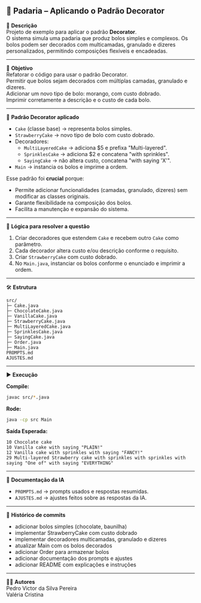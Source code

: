 ## 🍰 Padaria – Aplicando o Padrão Decorator

📖 **Descrição**  
Projeto de exemplo para aplicar o padrão **Decorator**.  
O sistema simula uma padaria que produz bolos simples e complexos. Os bolos podem ser decorados com multicamadas, granulado e dizeres personalizados, permitindo composições flexíveis e encadeadas.

---

🎯 **Objetivo**  
Refatorar o código para usar o padrão Decorator.  
Permitir que bolos sejam decorados com múltiplas camadas, granulado e dizeres.  
Adicionar um novo tipo de bolo: morango, com custo dobrado.  
Imprimir corretamente a descrição e o custo de cada bolo.

---

🧠 **Padrão Decorator aplicado**  
- `Cake` (classe base) → representa bolos simples.  
- `StrawberryCake` → novo tipo de bolo com custo dobrado.  
- Decoradores:
  - `MultiLayeredCake` → adiciona $5 e prefixa "Multi-layered".
  - `SprinklesCake` → adiciona $2 e concatena "with sprinkles".
  - `SayingCake` → não altera custo, concatena "with saying 'X'".
- `Main` → instancia os bolos e imprime a ordem.

Esse padrão foi **crucial** porque:
- Permite adicionar funcionalidades (camadas, granulado, dizeres) sem modificar as classes originais.  
- Garante flexibilidade na composição dos bolos.  
- Facilita a manutenção e expansão do sistema.

---

🧠 **Lógica para resolver a questão**  
1. Criar decoradores que estendem `Cake` e recebem outro `Cake` como parâmetro.  
2. Cada decorador altera custo e/ou descrição conforme o requisito.  
3. Criar `StrawberryCake` com custo dobrado.  
4. No `Main.java`, instanciar os bolos conforme o enunciado e imprimir a ordem.

---

🛠️ **Estrutura**

```
src/
├─ Cake.java
├─ ChocolateCake.java
├─ VanillaCake.java
├─ StrawberryCake.java
├─ MultiLayeredCake.java
├─ SprinklesCake.java
├─ SayingCake.java
├─ Order.java
├─ Main.java
PROMPTS.md
AJUSTES.md
```

---

▶️ **Execução**

**Compile:**
```bash
javac src/*.java
```

**Rode:**
```bash
java -cp src Main
```

**Saída Esperada:**
```
10 Chocolate cake
10 Vanilla cake with saying "PLAIN!"
12 Vanilla cake with sprinkles with saying "FANCY!"
29 Multi-layered Strawberry cake with sprinkles with sprinkles with saying "One of" with saying "EVERYTHING"
```

---

📑 **Documentação da IA**  
- `PROMPTS.md` → prompts usados e respostas resumidas.  
- `AJUSTES.md` → ajustes feitos sobre as respostas da IA.

---

📌 **Histórico de commits**

- adicionar bolos simples (chocolate, baunilha)  
- implementar StrawberryCake com custo dobrado  
- implementar decoradores multicamadas, granulado e dizeres  
- atualizar Main com os bolos decorados  
- adicionar Order para armazenar bolos  
- adicionar documentação dos prompts e ajustes  
- adicionar README com explicações e instruções

---

👨‍💻 **Autores**  
Pedro Victor da Silva Pereira  
Valéria Cristina

